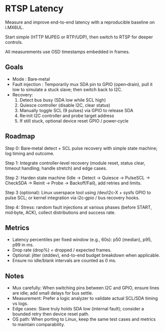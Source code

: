 # RTSP Latency

Measure and improve end-to-end latency with a reproducible baseline on i.MX6UL. 

Start simple (HTTP MJPEG or RTP/UDP), then switch to RTSP for deeper controls. 

All measurements use OSD timestamps embedded in frames.

## Goals
- Mode : Bare‑metal
- Fault injection : Temporarily mux SDA pin to GPIO (open‑drain), pull it low to simulate a stuck slave; then switch back to I2C.
- Recovery:
  1) Detect bus busy (SDA low while SCL high)
  2) Quiesce controller (disable I2C, clear status)
  3) Manually toggle SCL (9 pulses) via GPIO to release SDA
  4) Re‑init I2C controller and probe target address
  5) If still stuck, optional device reset GPIO / power‑cycle

## Roadmap

Step 0: Bare‑metal detect + SCL pulse recovery with simple state machine; log timing and outcome.

Step 1: Integrate controller‑level recovery (module reset, status clear, timeout handling; handle stretch) and edge cases.

Step 2: Harden state machine (Idle → Detect → Quiesce → PulseSCL → CheckSDA → Reinit → Probe → Backoff/Fail), add retries and limits.

Step 3 (optional): Linux userspace tool using /dev/i2c‑X + sysfs GPIO to pulse SCL; or kernel integration via i2c‑gpio / bus recovery hooks.

Step 4: Stress: random fault injections at various phases (before START, mid‑byte, ACK), collect distributions and success rate.

## Metrics 

- Latency percentiles per fixed window (e.g., 60s): p50 (median), p95, p99 in ms.
- Drop rate (drop%) = dropped / expected frames.
- Optional: jitter (stddev), end-to-end budget breakdown when applicable.
- Ensure no idle/blank intervals are counted as 0 ms.

## Notes

- Mux carefully: When switching pins between I2C and GPIO, ensure lines are idle; add small delays for bus settle.
-  Measurement: Prefer a logic analyzer to validate actual SCL/SDA timing vs logs.
- Edge cases: Slave truly holds SDA low (internal fault); consider a bounded retry then device reset path.
- OS path: When porting to Linux, keep the same test cases and metrics to maintain comparability.
